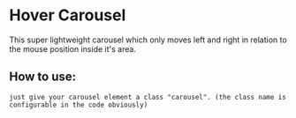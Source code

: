 Hover Carousel
========

This super lightweight carousel which only moves left and right in relation to the mouse position inside it's area.


## How to use:
	just give your carousel element a class "carousel". (the class name is configurable in the code obviously)